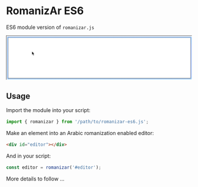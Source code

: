 # RomanizAr ES6

ES6 module version of ```romanizar.js```

![Screenshot of RomanizAr in action](/screenshot.gif)

## Usage

Import the module into your script:

```JavaScript
import { romanizar } from '/path/to/romanizar-es6.js';
```

Make an element into an Arabic romanization enabled editor:

```HTML
<div id="editor"></div>
```

And in your script:

```JavaScript
const editor = romanizar('#editor');
```

More details to follow ...